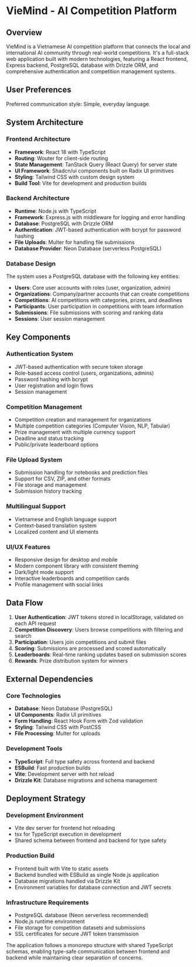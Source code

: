 # VieMind - AI Competition Platform

## Overview

VieMind is a Vietnamese AI competition platform that connects the local and international AI community through real-world competitions. It's a full-stack web application built with modern technologies, featuring a React frontend, Express backend, PostgreSQL database with Drizzle ORM, and comprehensive authentication and competition management systems.

## User Preferences

Preferred communication style: Simple, everyday language.

## System Architecture

### Frontend Architecture
- **Framework**: React 18 with TypeScript
- **Routing**: Wouter for client-side routing
- **State Management**: TanStack Query (React Query) for server state
- **UI Framework**: Shadcn/ui components built on Radix UI primitives
- **Styling**: Tailwind CSS with custom design system
- **Build Tool**: Vite for development and production builds

### Backend Architecture
- **Runtime**: Node.js with TypeScript
- **Framework**: Express.js with middleware for logging and error handling
- **Database**: PostgreSQL with Drizzle ORM
- **Authentication**: JWT-based authentication with bcrypt for password hashing
- **File Uploads**: Multer for handling file submissions
- **Database Provider**: Neon Database (serverless PostgreSQL)

### Database Design
The system uses a PostgreSQL database with the following key entities:
- **Users**: Core user accounts with roles (user, organization, admin)
- **Organizations**: Company/partner accounts that can create competitions
- **Competitions**: AI competitions with categories, prizes, and deadlines
- **Participants**: User participation in competitions with team information
- **Submissions**: File submissions with scoring and ranking data
- **Sessions**: User session management

## Key Components

### Authentication System
- JWT-based authentication with secure token storage
- Role-based access control (users, organizations, admins)
- Password hashing with bcrypt
- User registration and login flows
- Session management

### Competition Management
- Competition creation and management for organizations
- Multiple competition categories (Computer Vision, NLP, Tabular)
- Prize management with multiple currency support
- Deadline and status tracking
- Public/private leaderboard options

### File Upload System
- Submission handling for notebooks and prediction files
- Support for CSV, ZIP, and other formats
- File storage and management
- Submission history tracking

### Multilingual Support
- Vietnamese and English language support
- Context-based translation system
- Localized content and UI elements

### UI/UX Features
- Responsive design for desktop and mobile
- Modern component library with consistent theming
- Dark/light mode support
- Interactive leaderboards and competition cards
- Profile management with social links

## Data Flow

1. **User Authentication**: JWT tokens stored in localStorage, validated on each API request
2. **Competition Discovery**: Users browse competitions with filtering and search
3. **Participation**: Users join competitions and submit files
4. **Scoring**: Submissions are processed and scored automatically
5. **Leaderboards**: Real-time ranking updates based on submission scores
6. **Rewards**: Prize distribution system for winners

## External Dependencies

### Core Technologies
- **Database**: Neon Database (PostgreSQL)
- **UI Components**: Radix UI primitives
- **Form Handling**: React Hook Form with Zod validation
- **Styling**: Tailwind CSS with PostCSS
- **File Processing**: Multer for uploads

### Development Tools
- **TypeScript**: Full type safety across frontend and backend
- **ESBuild**: Fast production builds
- **Vite**: Development server with hot reload
- **Drizzle Kit**: Database migrations and schema management

## Deployment Strategy

### Development Environment
- Vite dev server for frontend hot reloading
- tsx for TypeScript execution in development
- Shared schema between frontend and backend for type safety

### Production Build
- Frontend built with Vite to static assets
- Backend bundled with ESBuild as single Node.js application
- Database migrations handled via Drizzle Kit
- Environment variables for database connection and JWT secrets

### Infrastructure Requirements
- PostgreSQL database (Neon serverless recommended)
- Node.js runtime environment
- File storage for competition datasets and submissions
- SSL certificates for secure JWT token transmission

The application follows a monorepo structure with shared TypeScript schemas, enabling type-safe communication between frontend and backend while maintaining clear separation of concerns.